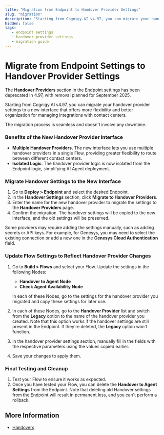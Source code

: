 ```yaml
---
title: "Migration from Endpoint to Handover Provider Settings" 
slug: "migration"
description: "Starting from Cognigy.AI v4.97, you can migrate your handover provider settings to a new interface that provides more flexibility and better organization."
hidden: false
tags:
   - endpoint settings
   - handover provider settings
   - migration guide
---
```


# Migrate from Endpoint Settings to Handover Provider Settings

The **Handover Providers** section in the [Endpoint settings](../../ai/deploy/endpoints/handover-settings.md) has been deprecated in 4.97, with removal planned for September 2025. 

Starting from Cognigy.AI v4.97, you can migrate your handover provider settings to a new interface that offers more flexibility and better organization for managing integrations with contact centers.

The migration process is seamless and doesn't involve any downtime.

### Benefits of the New Handover Provider Interface

- **Multiple Handover Providers**. The new interface lets you use multiple handover providers in a single Flow, providing greater flexibility to route between different contact centers.
- **Isolated Logic**. The handover provider logic is now isolated from the Endpoint logic, simplifying AI Agent deployment.

### Migrate Handover Settings to the New Interface

1. Go to **Deploy > Endpoint** and select the desired Endpoint.
2. In the **Handover Settings** section, click **Migrate to Handover Providers**.
3. Enter the name for the new handover provider to migrate the settings to the **Handover Providers** page.
4. Confirm the migration. The handover settings will be copied to the new interface, and the old settings will be preserved.

Some providers may require adding the settings manually, such as adding secrets or API keys.
For example, for Genesys, you may need to select the existing connection or add a new one in the **Genesys Cloud Authentication** field.

### Update Flow Settings to Reflect Handover Provider Changes

1. Go to **Build > Flows** and select your Flow. Update the settings in the following Nodes:
    - **Handover to Agent Node**
    - **Check Agent Availability Node**
   
    In each of these Nodes, go to the settings for the handover provider you migrated and copy these settings for later use.

2. In each of these Nodes, go to the **Handover Provider** list and switch from the **Legacy** option to the name of the handover provider you created. Note that this option works if the handover settings are still present in the Endpoint. If they're deleted, the **Legacy** option won't function.
3. In the handover provider settings section, manually fill in the fields with the respective parameters using the values copied earlier.
4. Save your changes to apply them.

### Final Testing and Cleanup

1. Test your Flow to ensure it works as expected. 
2. Once you have tested your Flow, you can delete the **Handover to Agent Settings** from the Endpoint. Note that deleting old Handover settings from the Endpoint will result in permanent loss, and you can't perform a rollback.

## More Information

- [Handovers](handovers.md)